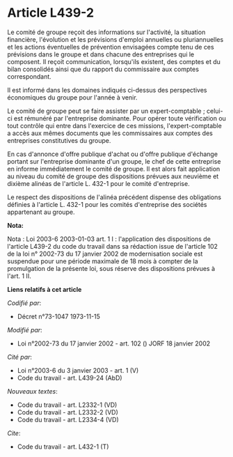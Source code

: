 # Article L439-2

Le comité de groupe reçoit des informations sur l'activité, la situation financière, l'évolution et les prévisions d'emploi
annuelles ou pluriannuelles et les actions éventuelles de prévention envisagées compte tenu de ces prévisions dans le groupe
et dans chacune des entreprises qui le composent. Il reçoit communication, lorsqu'ils existent, des comptes et du bilan
consolidés ainsi que du rapport du commissaire aux comptes correspondant.

Il est informé dans les domaines indiqués ci-dessus des perspectives économiques du groupe pour l'année à venir.

Le comité de groupe peut se faire assister par un expert-comptable ; celui-ci est rémunéré par l'entreprise dominante. Pour
opérer toute vérification ou tout contrôle qui entre dans l'exercice de ces missions, l'expert-comptable a accès aux mêmes
documents que les commissaires aux comptes des entreprises constitutives du groupe.

En cas d'annonce d'offre publique d'achat ou d'offre publique d'échange portant sur l'entreprise dominante d'un groupe, le
chef de cette entreprise en informe immédiatement le comité de groupe. Il est alors fait application au niveau du comité de
groupe des dispositions prévues aux neuvième et dixième alinéas de l'article L. 432-1 pour le comité d'entreprise.

Le respect des dispositions de l'alinéa précédent dispense des obligations définies à l'article L. 432-1 pour les comités
d'entreprise des sociétés appartenant au groupe.

**Nota:**

Nota : Loi 2003-6 2003-01-03 art. 1 I : l'application des dispositions de l'article L439-2 du code du travail dans sa
rédaction issue de l'article 102 de la loi n° 2002-73 du 17 janvier 2002 de modernisation sociale est suspendue pour une
période maximale de 18 mois à compter de la promulgation de la présente loi, sous réserve des dispositions prévues à l'art. 1
II.

**Liens relatifs à cet article**

_Codifié par_:

  - Décret n°73-1047 1973-11-15

_Modifié par_:

  - Loi n°2002-73 du 17 janvier 2002 - art. 102 () JORF 18 janvier 2002

_Cité par_:

  - Loi n°2003-6 du 3 janvier 2003 - art. 1 (V)
  - Code du travail - art. L439-24 (AbD)

_Nouveaux textes_:

  - Code du travail - art. L2332-1 (VD)
  - Code du travail - art. L2332-2 (VD)
  - Code du travail - art. L2334-4 (VD)

_Cite_:

  - Code du travail - art. L432-1 (T)
